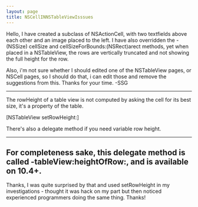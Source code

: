 ```yaml
---
layout: page
title: NSCellINNSTableViewIsssues
---
```


Hello,
I have created a subclass of NSActionCell, with two textfields above each other and an image placed to the left. I have also overridden the -(NSSize) cellSize and cellSizeForBounds:(NSRect)arect methods, yet when placed in a NSTableView, the rows are vertically truncated and not showing the full height for the row.

Also, i'm not sure whether I should edited one of the NSTableView pages, or NSCell pages, so I should do that, i can edit those and remove the suggestions from this.
Thanks for your time.
-SSG

----

The rowHeight of a table view is not computed by asking the cell for its best size, it's a property of the table.

[NSTableView setRowHeight:]

There's also a delegate method if you need variable row height.

----

For completeness sake, this delegate method is called     -tableView:heightOfRow:, and is available on 10.4+.
----
Thanks, I was quite surprised by that and used setRowHeight in my investigations - thought it was hack on my part but then noticed experienced programmers doing the same thing.
Thanks!

